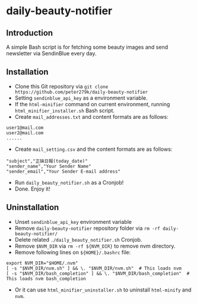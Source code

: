 # daily-beauty-notifier

## Introduction

A simple Bash script is for fetching some beauty images and send newsletter via SendinBlue every day.

## Installation

- Clone this Git repository via `git clone https://github.com/peter279k/daily-beauty-notifier`
- Setting `sendinblue_api_key` as a environment variable.
- If the `html-minifier` command on current environment, running `html_minifier_installer.sh` Bash script.
- Create `mail_addresses.txt` and content formats are as follows:
```
user1@mail.com
user2@mail.com
......
```
- Create `mail_setting.csv` and the content formats are as follows:
```
"subject","正妹日報(today_date)"
"sender_name","Your Sender Name"
"sender_email","Your Sender E-mail address"
```
- Run `daily_beauty_notifier.sh` as a Cronjob!
- Done. Enjoy it!

## Uninstallation

- Unset `sendinblue_api_key` environment variable
- Remove `daily-beauty-notifier` repository folder via `rm -rf daily-beauty-notifier/`
- Delete related `./daily_beauty_notifier.sh` Cronjob.
- Remove `$NVM_DIR` via `rm -rf ${NVM_DIR}` to remove nvm directory.
- Remove following lines on `${HOME}/.bashrc` file:
```
export NVM_DIR="$HOME/.nvm"
[ -s "$NVM_DIR/nvm.sh" ] && \. "$NVM_DIR/nvm.sh"  # This loads nvm
[ -s "$NVM_DIR/bash_completion" ] && \. "$NVM_DIR/bash_completion"  # This loads nvm bash_completion
```
- Or it can use `html_minifier_uninstaller.sh` to uninstall `html-minify` and `nvm`.
